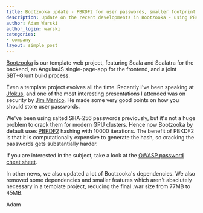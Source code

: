 ```yaml
---
title: Bootzooka update - PBKDF2 for user passwords, smaller footprint
description: Update on the recent developments in Bootzooka - using PBKDF2 for user passwords, general slimming to make the project smaller and better
author: Adam Warski
author_login: warski
categories:
- company
layout: simple_post
---
```


[Bootzooka](https://github.com/softwaremill/bootzooka) is our template web project, featuring Scala and Scalatra for the backend, an AngularJS single-page-app for the frontend, and a joint SBT+Grunt build process.

Even a template project evolves all the time. Recently I've been speaking at [Jfokus](http://www.jfokus.se), and one of the most interesting presentations I attended was on security by [Jim Manico](https://twitter.com/manicode). He made some very good points on how you should store user passwords. 

We've been using salted SHA-256 passwords previously, but it's not a huge problem to crack them for modern GPU clusters. Hence now Bootzooka by default uses [PBKDF2](http://en.wikipedia.org/wiki/PBKDF2) hashing with 10000 iterations. The benefit of PBKDF2 is that it is computationally expensive to generate the hash, so cracking the passwords gets substantially harder.

If you are interested in the subject, take a look at the [OWASP password cheat sheet](https://www.owasp.org/index.php/Password_Storage_Cheat_Sheet).

In other news, we also updated a lot of Bootzooka's dependencies. We also removed some dependencies and smaller features which aren't absolutely necessary in a template project, reducing the final .war size from 77MB to 45MB.

Adam